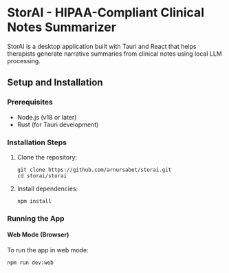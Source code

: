 # StorAI - HIPAA-Compliant Clinical Notes Summarizer

StorAI is a desktop application built with Tauri and React that helps therapists generate narrative summaries from clinical notes using local LLM processing.

## Setup and Installation

### Prerequisites

- Node.js (v18 or later)
- Rust (for Tauri development)

### Installation Steps

1. Clone the repository:
   ```
   git clone https://github.com/arnursabet/storai.git
   cd storai/storai
   ```

2. Install dependencies:
   ```
   npm install
   ```

### Running the App

#### Web Mode (Browser)

To run the app in web mode:
```
npm run dev:web
```

